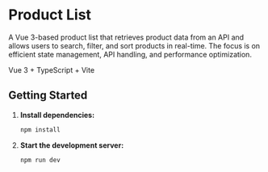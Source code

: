# Product List

A Vue 3-based product list that retrieves product data from an API and allows users to search, filter, and sort products in real-time. The focus is on efficient state management, API handling, and performance optimization.

Vue 3 + TypeScript + Vite

## Getting Started

1. **Install dependencies:**
   ```bash
   npm install
   ```

2. **Start the development server:**
   ```bash
   npm run dev
   ```
